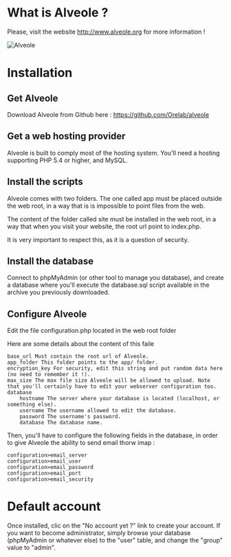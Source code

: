 


# What is Alveole ?

Please, visit the website http://www.alveole.org for more information !

![Alveole](http://www.alveole.org/assets/gallery1/alveole-business-intelligence.png)

# Installation

## Get Alveole

Download Alveole from Github here : https://github.com/Orelab/alveole

## Get a web hosting provider

Alveole is built to comply most of the hosting system. You'll need a hosting supporting PHP 5.4 or higher, and MySQL.

## Install the scripts

Alveole comes with two folders. The one called app must be placed outside the web root, in a way that is is impossible to point files from the web.

The content of the folder called site must be installed in the web root, in a way that when you visit your website, the root url point to index.php.

It is very important to respect this, as it is a question of security.

## Install the database

Connect to phpMyAdmin (or other tool to manage you database), and create a database where you'll execute the database.sql script available in the archive you previously downloaded.

## Configure Alveole

Edit the file configuration.php located in the web root folder

Here are some details about the content of this faile

    base_url Must contain the root url of Alveole.
    app_folder This folder points to the app/ folder.
    encryption_key For security, edit this string and put random data here (no need to remember it !).
    max_size The max file size Alveole will be allowed to upload. Note that you'll certainly have to edit your webserver configuration too.
    database
        hostname The server where your database is located (localhost, or something else).
        username The username allowed to edit the database.
        password The username's password.
        database The database name.

Then, you'll have to configure the following fields in the database, in order to give Alveole the ability to send email thorw imap :

	configuration>email_server
	configuration>email_user
	configuration>email_password
	configuration>email_port
	configuration>email_security



# Default account

Once installed, clic on the "No account yet ?" link to create your account.
If you want to become administrator, simply browse your database (phpMyAdmin or whatever else) to the "user" table,
and change the "group" value to "admin".





